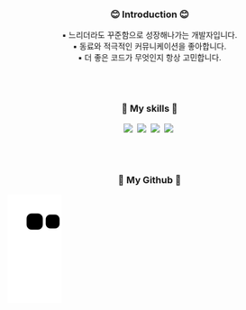 <h3 align="center">😊 Introduction 😊</h3>
<p align="center">
▪ 느리더라도 꾸준함으로 성장해나가는 개발자입니다.<br>
▪ 동료와 적극적인 커뮤니케이션을 좋아합니다.<br>
▪ 더 좋은 코드가 무엇인지 항상 고민합니다.
</p>
<br>
<br>
<h3 align="center">🔨 My skills 🔨</h3>
<p align="center">
  <img src="https://img.shields.io/badge/-JAVA-orange"/>&nbsp
  <img src="https://img.shields.io/badge/-Spring-brightgreen"/>&nbsp
  <img src="https://img.shields.io/badge/-SpringBoot-brightgreen"/>&nbsp
  <img src="https://img.shields.io/badge/-MySQL-navy"/>&nbsp
</p>
<br>
<br>
<h3 align="center">🧩 My Github 🧩</h3>
<img align="center" src="https://github.com/ChaYujin/ChaYujin/blob/output/github-contribution-grid-snake.svg" />
